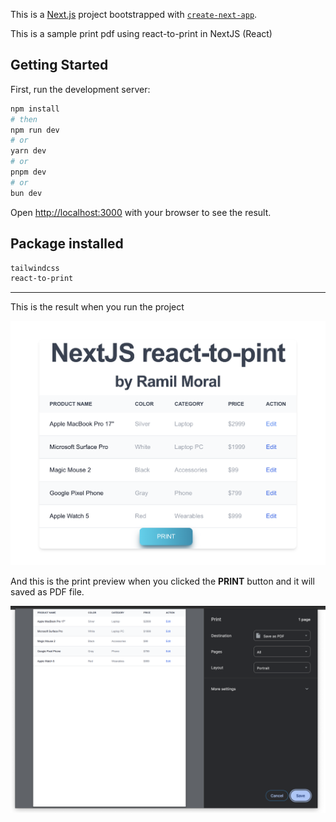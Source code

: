 This is a [Next.js](https://nextjs.org) project bootstrapped with [`create-next-app`](https://nextjs.org/docs/app/api-reference/cli/create-next-app).

This is a sample print pdf using react-to-print in NextJS (React)

## Getting Started

First, run the development server:

```bash
npm install
# then
npm run dev
# or
yarn dev
# or
pnpm dev
# or
bun dev
```

Open [http://localhost:3000](http://localhost:3000) with your browser to see the result.

## Package installed

```bash
tailwindcss
react-to-print
```

---

This is the result when you run the project

![print component](print-component.png 'Print component')

And this is the print preview when you clicked the **PRINT** button and it will saved as PDF file.

![print preview](print-preview.png 'Print preview')
